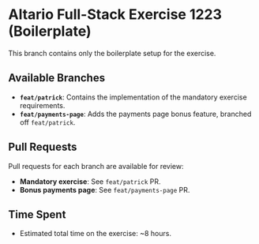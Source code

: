 # Altario Full-Stack Exercise 1223 (Boilerplate)

This branch contains only the boilerplate setup for the exercise.

## Available Branches

- **`feat/patrick`**: Contains the implementation of the mandatory exercise requirements.
- **`feat/payments-page`**: Adds the payments page bonus feature, branched off `feat/patrick`.

## Pull Requests

Pull requests for each branch are available for review:
- **Mandatory exercise**: See `feat/patrick` PR.
- **Bonus payments page**: See `feat/payments-page` PR.

## Time Spent

- Estimated total time on the exercise: ~8 hours. 

